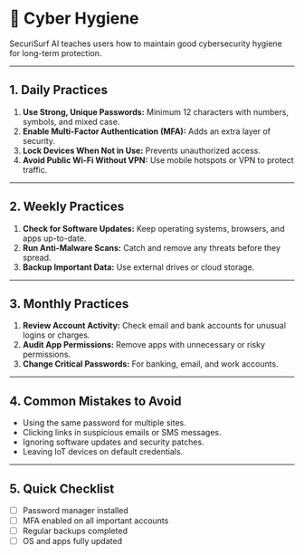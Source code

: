 # 🧼 Cyber Hygiene

SecuriSurf AI teaches users how to maintain good cybersecurity hygiene for long-term protection.

---

## 1. Daily Practices
1. **Use Strong, Unique Passwords:** Minimum 12 characters with numbers, symbols, and mixed case.
2. **Enable Multi-Factor Authentication (MFA):** Adds an extra layer of security.
3. **Lock Devices When Not in Use:** Prevents unauthorized access.
4. **Avoid Public Wi-Fi Without VPN:** Use mobile hotspots or VPN to protect traffic.

---

## 2. Weekly Practices
1. **Check for Software Updates:** Keep operating systems, browsers, and apps up-to-date.
2. **Run Anti-Malware Scans:** Catch and remove any threats before they spread.
3. **Backup Important Data:** Use external drives or cloud storage.

---

## 3. Monthly Practices
1. **Review Account Activity:** Check email and bank accounts for unusual logins or charges.
2. **Audit App Permissions:** Remove apps with unnecessary or risky permissions.
3. **Change Critical Passwords:** For banking, email, and work accounts.

---

## 4. Common Mistakes to Avoid
- Using the same password for multiple sites.
- Clicking links in suspicious emails or SMS messages.
- Ignoring software updates and security patches.
- Leaving IoT devices on default credentials.

---

## 5. Quick Checklist
- [ ] Password manager installed
- [ ] MFA enabled on all important accounts
- [ ] Regular backups completed
- [ ] OS and apps fully updated
